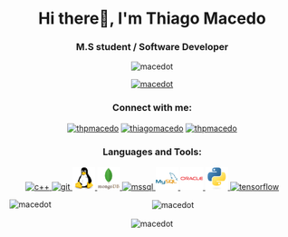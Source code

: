 <!--
### Hi there 👋
**macedot/macedot** is a ✨ _special_ ✨ repository because its `README.md` (this file) appears on your GitHub profile.

Here are some ideas to get you started:

- 🔭 I’m currently working on ...
- 🌱 I’m currently learning ...
- 👯 I’m looking to collaborate on ...
- 🤔 I’m looking for help with ...
- 💬 Ask me about ...
- 📫 How to reach me: ...
- 😄 Pronouns: ...
- ⚡ Fun fact: ...
-->

<h1 align="center">Hi there👋, I'm Thiago Macedo</h1>
<h3 align="center">M.S student / Software Developer</h3>

<p align="center"> <img src="https://komarev.com/ghpvc/?username=macedot&label=Profile%20views&color=0e75b6&style=flat" alt="macedot" /> </p>

<p align="center"> <a href="https://github.com/ryo-ma/github-profile-trophy"><img src="https://github-profile-trophy.vercel.app/?username=macedot" alt="macedot" /></a> </p>

<h3 align="center">Connect with me:</h3>
<p align="center"> <a href="https://twitter.com/thpmacedo" target="blank"><img align="center" src="https://cdn.jsdelivr.net/npm/simple-icons@3.0.1/icons/twitter.svg" alt="thpmacedo" height="30" width="40" /></a> <a href="https://linkedin.com/in/thiagomacedo" target="blank"><img align="center" src="https://cdn.jsdelivr.net/npm/simple-icons@3.0.1/icons/linkedin.svg" alt="thiagomacedo" height="30" width="40" /></a> <a href="https://instagram.com/thpmacedo" target="blank"><img align="center" src="https://cdn.jsdelivr.net/npm/simple-icons@3.0.1/icons/instagram.svg" alt="thpmacedo" height="30" width="40" /></a> </p>

<h3 align="center">Languages and Tools:</h3>

<p align="center"> 
<a href="https://isocpp.org/" target="_blank"> <img src="https://isocpp.org/assets/images/cpp_logo.png" alt="c++" width="40" height="40"/> </a> <a href="https://git-scm.com/" target="_blank"> <img src="https://www.vectorlogo.zone/logos/git-scm/git-scm-icon.svg" alt="git" width="40" height="40"/> </a> <a href="https://www.linux.org/" target="_blank"> <img src="https://raw.githubusercontent.com/devicons/devicon/master/icons/linux/linux-original.svg" alt="linux" width="40" height="40"/> </a> <a href="https://www.mongodb.com/" target="_blank"> <img src="https://raw.githubusercontent.com/devicons/devicon/master/icons/mongodb/mongodb-original-wordmark.svg" alt="mongodb" width="40" height="40"/> </a> <a href="https://www.microsoft.com/en-us/sql-server" target="_blank"> <img src="https://cdn.worldvectorlogo.com/logos/microsoft-sql-server.svg" alt="mssql" width="40" height="40"/> </a> <a href="https://www.mysql.com/" target="_blank"> <img src="https://raw.githubusercontent.com/devicons/devicon/master/icons/mysql/mysql-original-wordmark.svg" alt="mysql" width="40" height="40"/> </a> <a href="https://www.oracle.com/" target="_blank"> <img src="https://raw.githubusercontent.com/devicons/devicon/master/icons/oracle/oracle-original.svg" alt="oracle" width="40" height="40"/> </a> <a href="https://www.python.org" target="_blank"> <img src="https://raw.githubusercontent.com/devicons/devicon/master/icons/python/python-original.svg" alt="python" width="40" height="40"/> </a> <a href="https://www.tensorflow.org" target="_blank"> <img src="https://www.vectorlogo.zone/logos/tensorflow/tensorflow-icon.svg" alt="tensorflow" width="40" height="40"/> </a> </p>

<p align="center"><img align="left" src="https://github-readme-stats.vercel.app/api/top-langs?username=macedot&show_icons=true&locale=en&layout=compact" alt="macedot" /></p>
<p align="center"><img align="center" src="https://github-readme-stats.vercel.app/api?username=macedot&show_icons=true&locale=en" alt="macedot" /></p>
<p align="center"><img align="center" src="https://github-readme-streak-stats.herokuapp.com/?user=macedot&" alt="macedot" /></p>
